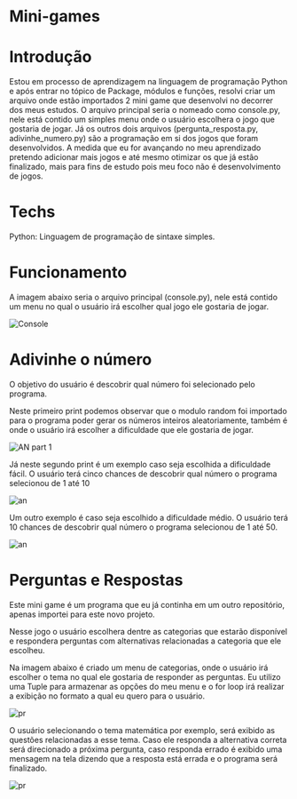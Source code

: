 # Mini-games

# Introdução

Estou em processo de aprendizagem na linguagem de programação Python e após entrar no tópico de Package, módulos e funções, resolvi criar um arquivo onde estão importados 2 mini game que desenvolvi no decorrer dos meus estudos.
O arquivo principal seria o nomeado como console.py, nele está contido um simples menu onde o usuário escolhera o jogo que gostaria de jogar.
Já os outros dois arquivos (pergunta_resposta.py, adivinhe_numero.py) são a programação em si dos jogos que foram desenvolvidos.
A medida que eu for avançando no meu aprendizado pretendo adicionar mais jogos e até mesmo otimizar os que já estão finalizado, mais para fins de estudo pois meu foco não é desenvolvimento de jogos.

# Techs

Python: Linguagem de programação de sintaxe simples.

# Funcionamento

A imagem abaixo seria o arquivo principal (console.py), nele está contido um menu no qual o usuário irá escolher qual jogo ele gostaria de jogar.


![Console](https://user-images.githubusercontent.com/106001465/171087607-e88906e6-c488-4f2d-9d54-100eb86e2360.PNG)


# Adivinhe o número

O objetivo do usuário é descobrir qual número foi selecionado pelo programa.

Neste primeiro print podemos observar que o modulo random foi importado para o programa poder gerar os números inteiros aleatoriamente,  também é onde o usuário irá escolher a dificuldade que ele gostaria de jogar.

![AN part 1](https://user-images.githubusercontent.com/106001465/171090520-d74d0cd8-4dc2-4144-8dfe-eaff60ba3d4b.PNG)


Já neste segundo print é um exemplo caso seja escolhida a dificuldade fácil. O usuário terá cinco chances de descobrir qual número o programa selecionou de 1 até 10

![an](https://user-images.githubusercontent.com/106001465/171090899-c2c1130b-4ac6-421d-af27-54b91f7adad3.PNG)


Um outro exemplo é caso seja escolhido a dificuldade médio. O usuário terá 10 chances de descobrir qual número o programa selecionou de 1 até 50.

![an](https://user-images.githubusercontent.com/106001465/171091153-dcf86a33-574f-48d4-b3d2-d3f2177ae2a8.PNG)


# Perguntas e Respostas

Este mini game é um programa que eu já continha em um outro repositório, apenas importei para este novo projeto.

Nesse jogo o usuário escolhera dentre as categorias que estarão disponível e respondera perguntas com alternativas relacionadas a categoria que ele escolheu.

Na imagem abaixo é criado um menu de categorias, onde o usuário irá escolher o tema no qual ele gostaria de responder as perguntas. Eu utilizo uma Tuple para armazenar as opções do meu menu e o for loop irá realizar a exibição no formato a qual eu quero para o usuário.

![pr](https://user-images.githubusercontent.com/106001465/171092498-74f7db4f-660c-4772-ab10-375eaea5d044.PNG)

O usuário selecionando o tema matemática por exemplo, será exibido as questões relacionadas a esse tema. Caso ele responda a alternativa correta será direcionado a próxima pergunta, caso responda errado é exibido uma mensagem na tela dizendo que a resposta está errada e o programa será finalizado.

![pr](https://user-images.githubusercontent.com/106001465/171093100-64cb388f-ab80-4cb2-ac7c-d4532ad5c6c6.PNG)




